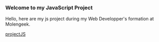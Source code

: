 ### Welcome to my JavaScript Project

Hello, here are my js project during my Web Developper's formation at Molengeek. 






[projectJS](https://github.com/yemenosaurus/cs22_projectjs_Adnan_Marcyl/projectJS.jpg "Project JS")

